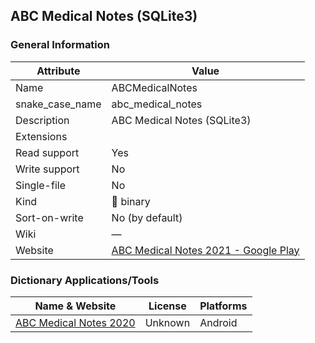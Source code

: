 
## ABC Medical Notes (SQLite3) ##

### General Information ###
Attribute | Value
--------- | -------
Name | ABCMedicalNotes
snake_case_name | abc_medical_notes
Description | ABC Medical Notes (SQLite3)
Extensions | 
Read support | Yes
Write support | No
Single-file | No
Kind | 🔢 binary
Sort-on-write | No (by default)
Wiki | ―
Website | [ABC Medical Notes 2021 - Google Play](https://play.google.com/store/apps/details?id=com.pocketmednotes2014.secondapp)






### Dictionary Applications/Tools ###
Name & Website | License | Platforms
-------------- | ------- | ---------
[ABC Medical Notes 2020](https://play.google.com/store/apps/details?id=com.pocketmednotes2014.secondapp) | Unknown | Android
